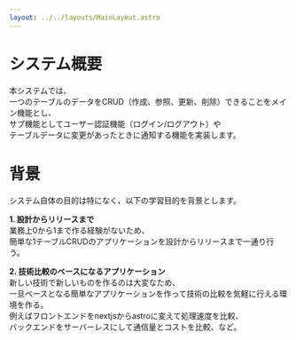 ```yaml
---
layout: ../../layouts/MainLayout.astro
---
```

# システム概要
本システムでは、  
一つのテーブルのデータをCRUD（作成、参照、更新、削除）できることをメイン機能とし、  
サブ機能としてユーザー認証機能（ログイン/ログアウト）や  
テーブルデータに変更があったときに通知する機能を実装します。

# 背景
システム自体の目的は特になく、以下の学習目的を背景とします。

**1. 設計からリリースまで**  
業務上0から1まで作る経験がないため、  
簡単な1テーブルCRUDのアプリケーションを設計からリリースまで一通り行う。  

**2. 技術比較のベースになるアプリケーション**  
新しい技術で新しいものを作るのは大変なため、  
一旦ベースとなる簡単なアプリケーションを作って技術の比較を気軽に行える環境を作る。  
例えばフロントエンドをnextjsからastroに変えて処理速度を比較、  
バックエンドをサーバーレスにして通信量とコストを比較、など。